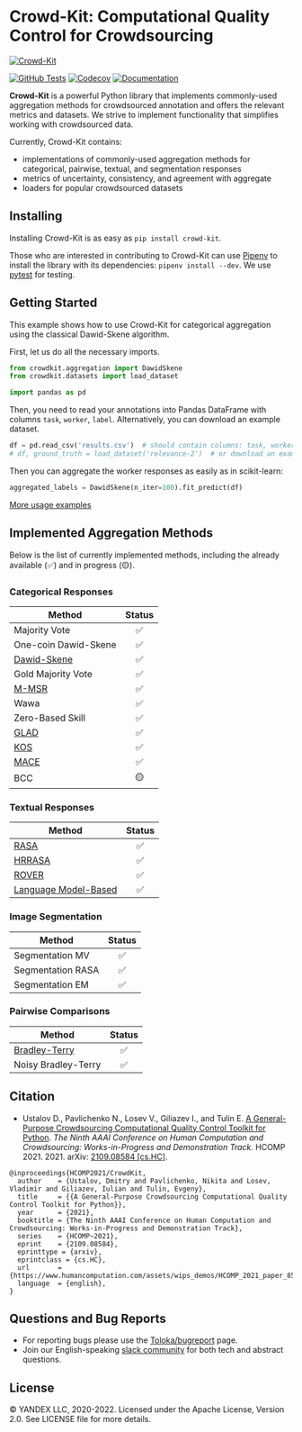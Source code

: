 # Crowd-Kit: Computational Quality Control for Crowdsourcing

[![Crowd-Kit](https://tlk.s3.yandex.net/crowd-kit/Crowd-Kit-GitHub.png)](https://github.com/Toloka/crowd-kit)

[![GitHub Tests][github_tests_badge]][github_tests_link]
[![Codecov][codecov_badge]][codecov_link]
[![Documentation][docs_badge]][docs_link]

[github_tests_badge]: https://github.com/Toloka/crowdlib/workflows/Tests/badge.svg?branch=main
[github_tests_link]: https://github.com/Toloka/crowdlib/actions?query=workflow:Tests
[codecov_badge]: https://codecov.io/gh/Toloka/crowd-kit/branch/main/graph/badge.svg
[codecov_link]: https://codecov.io/gh/Toloka/crowd-kit
[docs_badge]: https://img.shields.io/badge/docs-toloka.ai-1E2126
[docs_link]: https://toloka.ai/en/docs/crowd-kit/

**Crowd-Kit** is a powerful Python library that implements commonly-used aggregation methods for crowdsourced annotation and offers the relevant metrics and datasets. We strive to implement functionality that simplifies working with crowdsourced data.

Currently, Crowd-Kit contains:

* implementations of commonly-used aggregation methods for categorical, pairwise, textual, and segmentation responses
* metrics of uncertainty, consistency, and agreement with aggregate
* loaders for popular crowdsourced datasets

## Installing

Installing Crowd-Kit is as easy as `pip install crowd-kit`.

Those who are interested in contributing to Crowd-Kit can use [Pipenv](https://pipenv.pypa.io/) to install the library with its dependencies: `pipenv install --dev`. We use [pytest](https://pytest.org/) for testing.

## Getting Started

This example shows how to use Crowd-Kit for categorical aggregation using the classical Dawid-Skene algorithm.

First, let us do all the necessary imports.

````python
from crowdkit.aggregation import DawidSkene
from crowdkit.datasets import load_dataset

import pandas as pd
````

Then, you need to read your annotations into Pandas DataFrame with columns `task`, `worker`, `label`. Alternatively, you can download an example dataset.

````python
df = pd.read_csv('results.csv')  # should contain columns: task, worker, label
# df, ground_truth = load_dataset('relevance-2')  # or download an example dataset
````

Then you can aggregate the worker responses as easily as in scikit-learn:

````python
aggregated_labels = DawidSkene(n_iter=100).fit_predict(df)
````

[More usage examples](https://github.com/Toloka/crowd-kit/tree/main/examples)

## Implemented Aggregation Methods

Below is the list of currently implemented methods, including the already available (✅) and in progress (🟡).

### Categorical Responses

|Method|Status|
|-|:-:|
|Majority Vote|✅|
|One-coin Dawid-Skene|✅|
|[Dawid-Skene](https://doi.org/10.2307/2346806)|✅|
|Gold Majority Vote|✅|
|[M-MSR](https://proceedings.neurips.cc/paper/2020/hash/f86890095c957e9b949d11d15f0d0cd5-Abstract.html)|✅|
|Wawa|✅|
|Zero-Based Skill|✅|
|[GLAD](https://papers.nips.cc/paper/3644-whose-vote-should-count-more-optimal-integration-of-labels-from-labelers-of-unknown-expertise.pdf)|✅|
|[KOS](https://papers.nips.cc/paper/2011/file/c667d53acd899a97a85de0c201ba99be-Paper.pdf)|✅|
|[MACE](https://aclanthology.org/N13-1132.pdf)|✅|
|BCC|🟡|

### Textual Responses

|Method|Status|
|-|:-:|
|[RASA](https://doi.org/10.18653/v1/D19-5904)|✅|
|[HRRASA](https://doi.org/10.1145/3397271.3401239)|✅|
|[ROVER](https://ieeexplore.ieee.org/document/659110)|✅|
|[Language Model-Based](https://datasets-benchmarks-proceedings.neurips.cc/paper/2021/hash/65ded5353c5ee48d0b7d48c591b8f430-Abstract-round1.html)|✅|

### Image Segmentation

|Method|Status|
|-|:-:|
|Segmentation MV|✅|
|Segmentation RASA|✅|
|Segmentation EM|✅|

### Pairwise Comparisons

|Method|Status|
|-|:-:|
|[Bradley-Terry](https://doi.org/10.2307/2334029)|✅|
|Noisy Bradley-Terry|✅|

## Citation

* Ustalov D., Pavlichenko N., Losev V., Giliazev I., and Tulin E. [A General-Purpose Crowdsourcing Computational Quality Control Toolkit for Python](https://www.humancomputation.com/assets/wips_demos/HCOMP_2021_paper_85.pdf). *The Ninth AAAI Conference on Human Computation and Crowdsourcing: Works-in-Progress and Demonstration Track.* HCOMP 2021. 2021. arXiv: [2109.08584 [cs.HC]](https://arxiv.org/abs/2109.08584).

```(bibtex)
@inproceedings{HCOMP2021/CrowdKit,
  author    = {Ustalov, Dmitry and Pavlichenko, Nikita and Losev, Vladimir and Giliazev, Iulian and Tulin, Evgeny},
  title     = {{A General-Purpose Crowdsourcing Computational Quality Control Toolkit for Python}},
  year      = {2021},
  booktitle = {The Ninth AAAI Conference on Human Computation and Crowdsourcing: Works-in-Progress and Demonstration Track},
  series    = {HCOMP~2021},
  eprint    = {2109.08584},
  eprinttype = {arxiv},
  eprintclass = {cs.HC},
  url       = {https://www.humancomputation.com/assets/wips_demos/HCOMP_2021_paper_85.pdf},
  language  = {english},
}
```

## Questions and Bug Reports

* For reporting bugs please use the [Toloka/bugreport](https://github.com/Toloka/crowdlib/issues) page.
* Join our English-speaking [slack community](https://toloka.ai/community) for both tech and abstract questions.

## License

© YANDEX LLC, 2020-2022. Licensed under the Apache License, Version 2.0. See LICENSE file for more details.
